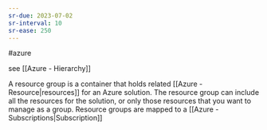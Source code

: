 ```yaml
---
sr-due: 2023-07-02
sr-interval: 10
sr-ease: 250
---
```


#azure

see [[Azure - Hierarchy]]

A resource group is a container that holds related [[Azure - Resource|resources]] for an Azure solution. The resource group can include all the resources for the solution, or only those resources that you want to manage as a group.
Resource groups are mapped to a [[Azure - Subscriptions|Subscription]]
